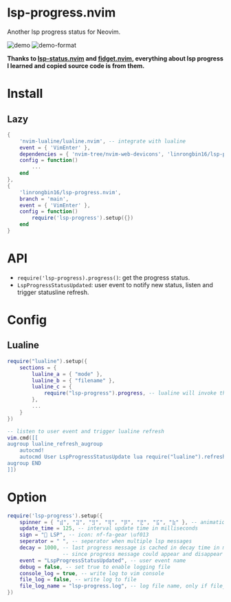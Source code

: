 # lsp-progress.nvim

Another lsp progress status for Neovim.

![demo](https://user-images.githubusercontent.com/6496887/215637132-65e27eac-df71-4d17-9365-b516d6536ece.jpg)
![demo-format](https://user-images.githubusercontent.com/6496887/215700315-9d205333-b0e8-4630-9afd-67e2a1c6e3ae.jpg)

**Thanks to [lsp-status.nvim](https://github.com/nvim-lua/lsp-status.nvim) and [fidget.nvim](https://github.com/j-hui/fidget.nvim), everything about lsp progress I learned and copied source code is from them.**

# Install

## Lazy

```lua
{
    'nvim-lualine/lualine.nvim', -- integrate with lualine
    event = { 'VimEnter' },
    dependencies = { 'nvim-tree/nvim-web-devicons', 'linrongbin16/lsp-progress.nvim' },
    config = function()
        ...
    end
},
{
    'linrongbin16/lsp-progress.nvim',
    branch = 'main',
    event = { 'VimEnter' },
    config = function()
        require('lsp-progress').setup({})
    end
}
```

# API

- `require('lsp-progress).progress()`: get the progress status.
- `LspProgressStatusUpdated`: user event to notify new status, listen and trigger statusline refresh.

# Config

## Lualine

```lua
require("lualine").setup({
    sections = {
		lualine_a = { "mode" },
		lualine_b = { "filename" },
		lualine_c = {
            require("lsp-progress").progress, -- lualine will invoke this function to get lsp progress message.
        },
        ...
    }
})

-- listen to user event and trigger lualine refresh
vim.cmd([[
augroup lualine_refresh_augroup
    autocmd!
    autocmd User LspProgressStatusUpdate lua require("lualine").refresh()
augroup END
]])
```

# Option

```lua
require('lsp-progress').setup({
    spinner = { "⣾", "⣽", "⣻", "⢿", "⡿", "⣟", "⣯", "⣷" }, -- animation string array
    update_time = 125, -- interval update time in milliseconds
    sign = " LSP", -- icon: nf-fa-gear \uf013
    seperator = " ", -- seperator when multiple lsp messages
    decay = 1000, -- last progress message is cached in decay time in milliseconds,
                  -- since progress message could appear and disappear in an instant
    event = "LspProgressStatusUpdated", -- user event name
    debug = false, -- set true to enable logging file
    console_log = true, -- write log to vim console
    file_log = false, -- write log to file
    file_log_name = "lsp-progress.log", -- log file name, only if file_log=true.
})
```
